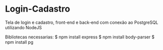 # Login-Cadastro
Tela de login e cadastro, front-end e back-end com conexão ao PostgreSQL utilizando NodeJS


Bibliotecas necessarias:
  $ npm install express
  $ npm install body-parser
  $ npm install pg
